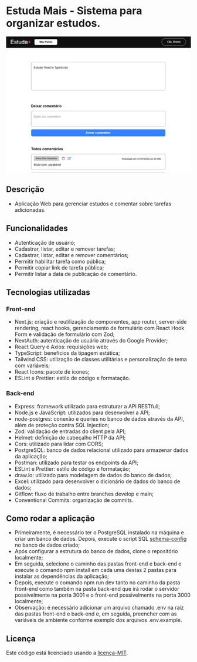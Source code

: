 # Estuda Mais - Sistema para organizar estudos.
![Estuda Mais app](./front-end/public/assets/app.png)
## Descrição
- Aplicação Web para gerenciar estudos e comentar sobre tarefas adicionadas.
## Funcionalidades
- Autenticação de usuário;
- Cadastrar, listar, editar e remover tarefas;
- Cadastrar, listar, editar e remover comentários;
- Permitir habilitar tarefa como pública;
- Permitir copiar link de tarefa pública;
- Permitir listar a data de publicação de comentário.
## Tecnologias utilizadas
### Front-end
- Next.js: criação e reutilização de componentes, app router, server-side rendering, react hooks, gerenciamento de formulário com React Hook Form e validação de formulário com Zod;
- NextAuth: autenticação de usuário através do Google Provider;
- React Query e Axios: requisições web;
- TypeScript: benefícios da tipagem estática;
- Tailwind CSS: utilização de classes utilitárias e personalização de tema com variáveis;
- React Icons: pacote de ícones;
- ESLint e Prettier: estilo de código e formatação.
### Back-end
- Express: framework utilizado para estruturar a API RESTfull;
- Node.js e JavaScript: utilizados para desenvolver a API;
- node-postgres: conexão e queries no banco de dados através da API, além de proteção contra SQL Injection; 
- Zod: validação de entradas do client pela API;
- Helmet: definição de cabeçalho HTTP da API;
- Cors: utilizado para lidar com CORS;
- PostgreSQL: banco de dados relacional utilizado para armazenar dados da aplicação;
- Postman: utilizado para testar os endpoints da API;
- ESLint e Prettier: estilo de código e formatação;
- draw.io: utilizado para modelagem de dados do banco de dados;
- Excel: utilizado para desenvolver o dicionário de dados do banco de dados;
- Gitflow: fluxo de trabalho entre branches develop e main;
- Conventional Commits: organização de commits.
## Como rodar a aplicação
- Primeiramente, é necessário ter o PostgreSQL instalado na máquina e criar um banco de dados. Depois, execute o script SQL [schema-config](./back-end/src/config/schema-config.sql) no banco de dados criado;
- Após configurar a estrutura do banco de dados, clone o repositório localmente;
- Em seguida, selecione o caminho das pastas front-end e back-end e execute o comando npm install em cada uma destas 2 pastas para instalar as dependências da aplicação;
- Depois, execute o comando npm run dev tanto no caminho da pasta front-end como também na pasta back-end que irá rodar o servidor possivelmente na porta 3001 e o front-end possivelmente na porta 3000 localmente;
- Observação: é necessário adicionar um arquivo chamado .env na raiz das pastas front-end e back-end e, em seguida, preencher com as variáveis de ambiente conforme exemplo dos arquivos .env.example.
## Licença
Este código está licenciado usando a [licença-MIT](./LICENSE).
